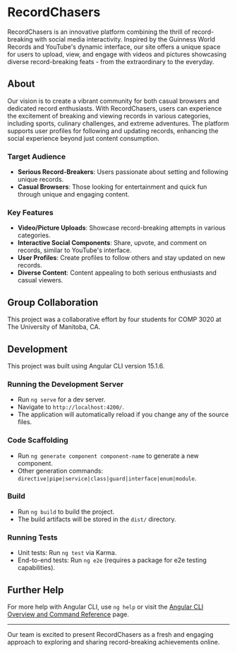 # RecordChasers

RecordChasers is an innovative platform combining the thrill of record-breaking with social media interactivity. Inspired by the Guinness World Records and YouTube's dynamic interface, our site offers a unique space for users to upload, view, and engage with videos and pictures showcasing diverse record-breaking feats - from the extraordinary to the everyday.

## About

Our vision is to create a vibrant community for both casual browsers and dedicated record enthusiasts. With RecordChasers, users can experience the excitement of breaking and viewing records in various categories, including sports, culinary challenges, and extreme adventures. The platform supports user profiles for following and updating records, enhancing the social experience beyond just content consumption.

### Target Audience

- **Serious Record-Breakers**: Users passionate about setting and following unique records.
- **Casual Browsers**: Those looking for entertainment and quick fun through unique and engaging content.

### Key Features

- **Video/Picture Uploads**: Showcase record-breaking attempts in various categories.
- **Interactive Social Components**: Share, upvote, and comment on records, similar to YouTube's interface.
- **User Profiles**: Create profiles to follow others and stay updated on new records.
- **Diverse Content**: Content appealing to both serious enthusiasts and casual viewers.

## Group Collaboration 

This project was a collaborative effort by four students for COMP 3020 at The University of Manitoba, CA.

## Development 

This project was built using Angular CLI version 15.1.6. 

### Running the Development Server

- Run `ng serve` for a dev server.
- Navigate to `http://localhost:4200/`.
- The application will automatically reload if you change any of the source files.

### Code Scaffolding

- Run `ng generate component component-name` to generate a new component.
- Other generation commands: `directive|pipe|service|class|guard|interface|enum|module`.

### Build

- Run `ng build` to build the project.
- The build artifacts will be stored in the `dist/` directory.

### Running Tests

- Unit tests: Run `ng test` via Karma.
- End-to-end tests: Run `ng e2e` (requires a package for e2e testing capabilities).

## Further Help

For more help with Angular CLI, use `ng help` or visit the [Angular CLI Overview and Command Reference](https://angular.io/cli) page.

---

Our team is excited to present RecordChasers as a fresh and engaging approach to exploring and sharing record-breaking achievements online.

